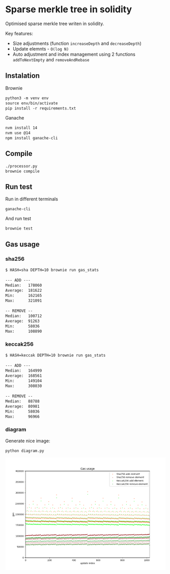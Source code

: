 # Sparse merkle tree in solidity

Optimised sparse merkle tree writen in solidity.

Key features:
- Size adjustments (function `increaseDepth` and `decreaseDepth`)
- Update elemnts - `O(log N)`
- Auto adjustment and index management using 2 functions `addToNextEmpty` and `removeAndRebase`

## Instalation

Brownie

```
python3 -m venv env
source env/bin/activate
pip install -r requirements.txt
```

Ganache

```
nvm install 14
nvm use @14
npm install ganache-cli
```

## Compile

```
./processor.py
brownie compile
```

## Run test

Run in different terminals

```
ganache-cli
```

And run test

```
brownie test
```

## Gas usage

### sha256

```
$ HASH=sha DEPTH=10 brownie run gas_stats

--- ADD ---
Median:   178060
Average:  181622
Min:      162165
Max:      321091

-- REMOVE --
Median:   100712
Average:  91263
Min:      58036
Max:      108890
```

### keccak256

```
$ HASH=keccak DEPTH=10 brownie run gas_stats

--- ADD ---
Median:   164999
Average:  168561
Min:      149104
Max:      308030

-- REMOVE --
Median:   88788
Average:  80981
Min:      58036
Max:      96966
```

### diagram

Generate nice image:

```
python diagram.py
```

![Gas usage](./plot.png)
